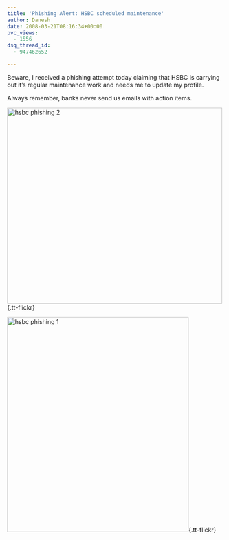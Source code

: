 ```yaml
---
title: 'Phishing Alert: HSBC scheduled maintenance'
author: Danesh
date: 2008-03-21T08:16:34+00:00
pvc_views:
  - 1556
dsq_thread_id:
  - 947462652

---
```

Beware, I received a phishing attempt today claiming that HSBC is carrying out it&#8217;s regular maintenance work and needs me to update my profile.

Always remember, banks never send us emails with action items.

[<img loading="lazy" src="http://farm3.static.flickr.com/2251/2349532544_9dbfdf96ae.jpg" alt="hsbc phishing 2" border="0" height="456" width="500" />][1]{.tt-flickr}

<!--more-->

[<img loading="lazy" src="http://farm3.static.flickr.com/2306/2349532516_09a8ffb550.jpg" alt="hsbc phishing 1" border="0" height="500" width="422" />][2]{.tt-flickr}

 [1]: http://www.flickr.com/photos/dannyportal/2349532544/
 [2]: http://www.flickr.com/photos/dannyportal/2349532516/